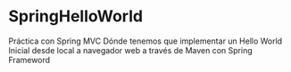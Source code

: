 # SpringHelloWorld
Práctica con Spring MVC 
Dónde tenemos que implementar un Hello World Inicial desde local a navegador web a través de Maven con Spring Frameword
